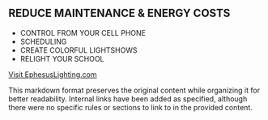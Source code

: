 <!-- Section: Advertising -->

## REDUCE MAINTENANCE & ENERGY COSTS

- CONTROL FROM YOUR CELL PHONE
- SCHEDULING
- CREATE COLORFUL LIGHTSHOWS
- RELIGHT YOUR SCHOOL

[Visit EphesusLighting.com](https://EphesusLighting.com)

This markdown format preserves the original content while organizing it for better readability. Internal links have been added as specified, although there were no specific rules or sections to link to in the provided content.
